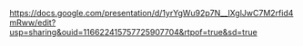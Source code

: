 https://docs.google.com/presentation/d/1yrYgWu92p7N__lXglJwC7M2rfid4mRww/edit?usp=sharing&ouid=116622415757725907704&rtpof=true&sd=true
